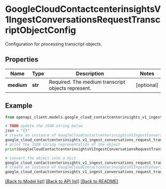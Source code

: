 # GoogleCloudContactcenterinsightsV1IngestConversationsRequestTranscriptObjectConfig

Configuration for processing transcript objects.

## Properties

Name | Type | Description | Notes
------------ | ------------- | ------------- | -------------
**medium** | **str** | Required. The medium transcript objects represent. | [optional] 

## Example

```python
from openapi_client.models.google_cloud_contactcenterinsights_v1_ingest_conversations_request_transcript_object_config import GoogleCloudContactcenterinsightsV1IngestConversationsRequestTranscriptObjectConfig

# TODO update the JSON string below
json = "{}"
# create an instance of GoogleCloudContactcenterinsightsV1IngestConversationsRequestTranscriptObjectConfig from a JSON string
google_cloud_contactcenterinsights_v1_ingest_conversations_request_transcript_object_config_instance = GoogleCloudContactcenterinsightsV1IngestConversationsRequestTranscriptObjectConfig.from_json(json)
# print the JSON string representation of the object
print(GoogleCloudContactcenterinsightsV1IngestConversationsRequestTranscriptObjectConfig.to_json())

# convert the object into a dict
google_cloud_contactcenterinsights_v1_ingest_conversations_request_transcript_object_config_dict = google_cloud_contactcenterinsights_v1_ingest_conversations_request_transcript_object_config_instance.to_dict()
# create an instance of GoogleCloudContactcenterinsightsV1IngestConversationsRequestTranscriptObjectConfig from a dict
google_cloud_contactcenterinsights_v1_ingest_conversations_request_transcript_object_config_from_dict = GoogleCloudContactcenterinsightsV1IngestConversationsRequestTranscriptObjectConfig.from_dict(google_cloud_contactcenterinsights_v1_ingest_conversations_request_transcript_object_config_dict)
```
[[Back to Model list]](../README.md#documentation-for-models) [[Back to API list]](../README.md#documentation-for-api-endpoints) [[Back to README]](../README.md)


